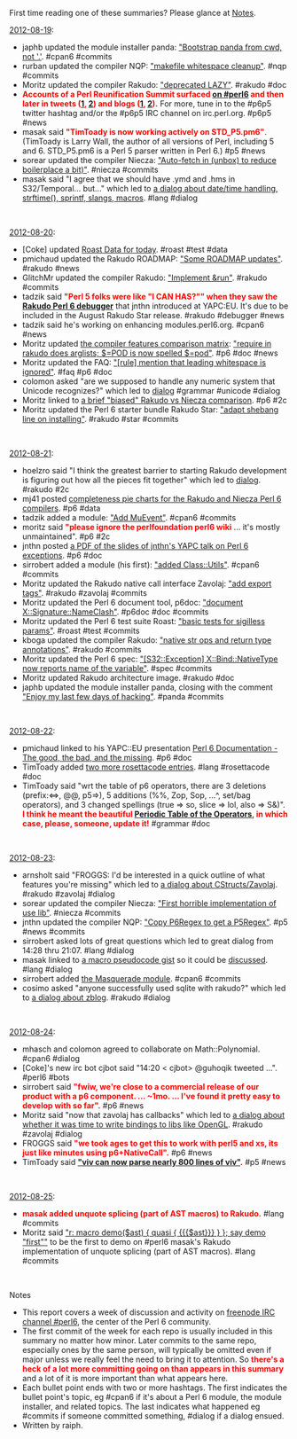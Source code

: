 First time reading one of these summaries? Please glance at [Notes](#Notes).

[2012-08-19](http://irclog.perlgeek.de/perl6/2012-08-19):

* japhb updated the module installer panda: ["Bootstrap panda from cwd, not '.'](https://github.com/tadzik/panda/commit/5cf9606a74). #cpan6 #commits
* rurban updated the compiler NQP: ["makefile whitespace cleanup"](https://github.com/perl6/nqp/commit/de089eb576). #nqp #commits
* Moritz updated the compiler Rakudo: ["deprecated LAZY"](https://github.com/rakudo/rakudo/commit/763b85a00d). #rakudo #doc
* <font color="red">**Accounts of a Perl Reunification Summit surfaced [on #perl6](http://irclog.perlgeek.de/perl6/2012-08-19#i_5909381) and then later in tweets ([1](https://twitter.com/pmichaud/status/237219819139780608), [2](https://twitter.com/pmichaud/status/237219997062152192)) and blogs ([1](http://perlgeek.de/blog-en/perl-6/2012-quo-vadis-perl.html), [2](http://mdk.per.ly/2012/08/20/prs2012-perl5-perl6-reunification-summit/)).**</font> For more, tune in to the #p6p5 twitter hashtag and/or the #p6p5 IRC channel on irc.perl.org. #p6p5 #news
* masak said <font color="red">**"TimToady is now working actively on STD\_P5.pm6"**</font>. (TimToady is Larry Wall, the author of all versions of Perl, including 5 and 6. STD_P5.pm6 is a Perl 5 parser written in Perl 6.) #p5 #news
* sorear updated the compiler Niecza: ["Auto-fetch in (unbox) to reduce boilerplace a bit)"](https://github.com/sorear/niecza/commit/51face190e). #niecza #commits
* masak said "I agree that we should have .ymd and .hms in S32/Temporal... but..." which led to [a dialog about date/time handling, strftime(), sprintf, slangs, macros](http://irclog.perlgeek.de/perl6/2012-08-19#i_5910689). #lang #dialog

<br>

[2012-08-20](http://irclog.perlgeek.de/perl6/2012-08-20):

* [Coke] updated [Roast Data for today](https://github.com/coke/perl6-roast-data/commit/7dba696354). #roast #test #data
* pmichaud updated the Rakudo ROADMAP: ["Some ROADMAP updates"](https://github.com/rakudo/rakudo/commit/bf1521c8d7). #rakudo #news
* GlitchMr updated the compiler Rakudo: ["Implement &run"](https://github.com/rakudo/rakudo/commit/00932520b6). #rakudo #commits
* tadzik said <font color="red">**"Perl 5 folks were like "I CAN HAS?"" when they saw the [Rakudo Perl 6 debugger](https://github.com/jnthn/rakudo-debugger/)**</font> that jnthn introduced at YAPC:EU. It's due to be included in the August Rakudo Star release. #rakudo #debugger #news
* tadzik said he's working on enhancing modules.perl6.org. #cpan6 #news
* Moritz updated [the compiler features comparison matrix](http://perl6.org/compilers/features): ["require in rakudo does arglists; $=POD is now spelled $=pod"](https://github.com/perl6/features/commit/2c59021c45). #p6 #doc #news
* Moritz updated the FAQ: ["[rule] mention that leading whitespace is ignored"](https://github.com/perl6/faq/commit/856e7a1d6b). #faq #p6 #doc
* colomon asked "are we supposed to handle any numeric system that Unicode recognizes?" which led to [dialog](http://irclog.perlgeek.de/perl6/2012-08-20#i_5912652) #grammar #unicode #dialog
* Moritz linked to [a brief "biased" Rakudo vs Niecza comparison](https://gist.github.com/3406172). #p6 #2c
* Moritz updated the Perl 6 starter bundle Rakudo Star: ["adapt shebang line on installing"](https://github.com/rakudo/star/commit/089584d357). #rakudo #star #commits

<br>

[2012-08-21](http://irclog.perlgeek.de/perl6/2012-08-21):

* hoelzro said "I think the greatest barrier to starting Rakudo development is figuring out how all the pieces fit together" which led to [dialog](http://irclog.perlgeek.de/perl6/2012-08-21#i_5914662). #rakudo #2c
* mj41 posted [completeness pie charts for the Rakudo and Niecza Perl 6 compilers](https://raw.github.com/mj41/Perl-6-GD/master/export/Summary%20-%20Compilers%27%20features%20-%20GoodData.png). #p6 #data
* tadzik added a module: ["Add MuEvent"](https://github.com/perl6/ecosystem/commit/bf2535361e). #cpan6 #commits
* moritz said <font color="red">**"please ignore the perlfoundation perl6 wiki**</font> ... it's mostly unmaintained". #p6 #2c
* jnthn posted [a PDF of the slides of jnthn's YAPC talk on Perl 6 exceptions](http://jnthn.net/papers/2012-yapceu-exceptions.pdf). #p6 #doc
* sirrobert added a module (his first): ["added Class::Utils"](https://github.com/perl6/ecosystem/commit/c35ff6a86f). #cpan6 #commits
* Moritz updated the Rakudo native call interface Zavolaj: ["add export tags"](https://github.com/jnthn/zavolaj/commit/3228da6dee). #rakudo #zavolaj #commits
* Moritz updated the Perl 6 document tool, p6doc: ["document X::Signature::NameClash"](https://github.com/perl6/doc/commit/e7f00c9caa). #p6doc #doc #commits
* Moritz updated the Perl 6 test suite Roast: ["basic tests for sigilless params"](https://github.com/perl6/roast/commit/12f1b31878). #roast #test #commits 
* kboga updated the compiler Rakudo: ["native str ops and return type annotations"](https://github.com/rakudo/rakudo/commit/b1d83dbd8a). #rakudo #commits
* Moritz updated the Perl 6 spec: ["[S32::Exception] X::Bind::NativeType now reports name of the variable"](https://github.com/perl6/specs/commit/1a55450ccc). #spec #commits
* Moritz updated Rakudo architecture image. #rakudo #doc
* japhb updated the module installer panda, closing with the comment ["Enjoy my last few days of hacking"](http://irclog.perlgeek.de/perl6/2012-08-21#i_5916927). #panda #commits

<br>

[2012-08-22](http://irclog.perlgeek.de/perl6/2012-08-22):

* pmichaud linked to his YAPC::EU presentation [Perl 6 Documentation - The good, the bad, and the missing](http://pmichaud.com/2012/pres/yapceu-p6doc/slides/start.html). #p6 #doc
* TimToady added [two more rosettacode entries](http://irclog.perlgeek.de/perl6/2012-08-22#i_5917857). #lang #rosettacode #doc
* TimToady said "wrt the table of p6 operators, there are 3 deletions (prefix:<=>, @@, p5=>), 5 additions (%%, Zop, Sop, ...^, set/bag operators), and 3 changed spellings (true => so, slice => lol, also => S&)". <font color="red">**I think he meant the beautiful [Periodic Table of the Operators](http://www.ozonehouse.com/mark/periodic/), in which case, please, someone, update it!**</font> #grammar #doc

<br>

[2012-08-23](http://irclog.perlgeek.de/perl6/2012-08-23):

* arnsholt said "FROGGS: I'd be interested in a quick outline of what features you're missing" which led to [a dialog about CStructs/Zavolaj](http://irclog.perlgeek.de/perl6/2012-08-23#i_5920546). #rakudo #zavolaj #dialog
* sorear updated the compiler Niecza: ["First horrible implementation of use lib"](http://irclog.perlgeek.de/perl6/2012-08-23#i_5920813). #niecza #commits
* jnthn updated the compiler NQP: ["Copy P6Regex to get a P5Regex"](https://github.com/perl6/nqp/commit/b1a3a4611b). #p5 #news #commits
* sirrobert asked lots of great questions which led to great dialog from 14:28 thru 21:07. #lang #dialog
* masak linked to [a macro pseudocode gist](https://gist.github.com/3438222) so it could be [discussed](http://irclog.perlgeek.de/perl6/2012-08-23#i_5921993). #lang #dialog
* sirrobert added [the Masquerade module](https://github.com/sirrobert/Masquerade). #cpan6 #commits
* cosimo asked "anyone successfully used sqlite with rakudo?" which led to [a dialog about zblog](https://github.com/tadzik/zblog/blob/master/%C5%BAblog.pl). #rakudo #dialog

<br>

[2012-08-24](http://irclog.perlgeek.de/perl6/2012-08-24):

* mhasch and colomon agreed to collaborate on Math::Polynomial. #cpan6 #dialog
* [Coke]'s new irc bot cjbot said "14:20 < cjbot> @guhoqik tweeted ...". #perl6 #bots
* sirrobert said <font color="red">**"fwiw, we're close to a commercial release of our product with a p6 component. ... ~1mo. ... I've found it pretty easy to develop with so far".**</font> #p6 #news
* Moritz said "now that zavolaj has callbacks" which led to [a dialog about whether it was time to write bindings to libs like OpenGL](http://irclog.perlgeek.de/perl6/2012-08-24#i_5928419). #rakudo #zavolaj #dialog
* FROGGS said <font color="red">**"we took ages to get this to work with perl5 and xs, its just like minutes using p6+NativeCall".**</font> #p6 #news
* TimToady said <font color="red">**["viv can now parse nearly 800 lines of viv"](http://irclog.perlgeek.de/perl6/2012-08-25#i_5929917).**</font> #p5 #news

<br>

[2012-08-25](http://irclog.perlgeek.de/perl6/2012-08-25):

* <font color="red">**masak added unquote splicing (part of AST macros) to Rakudo.**</font> #lang #commits
* Moritz said ["r: macro demo($ast) { quasi { {{{$ast}}} } }; say demo "first""](http://irclog.perlgeek.de/perl6/2012-08-25#i_5930163) to be the first to demo on #perl6 masak's Rakudo implementation of unquote splicing (part of AST macros). #lang #commits

<br>

<a name="Notes"></a>Notes

* This report covers a week of discussion and activity on [freenode IRC channel #perl6](http://webchat.freenode.net), the center of the Perl 6 community.
* The first commit of the week for each repo is usually included in this summary no matter how minor. Later commits to the same repo, especially ones by the same person, will typically be omitted even if major unless we really feel the need to bring it to attention. So <font color="red">**there's a heck of a lot more committing going on than appears in this summary**</font> and a lot of it is more important than what appears here.
* Each bullet point ends with two or more hashtags. The first indicates the bullet point's topic, eg #cpan6 if it's about a Perl 6 module, the module installer, and related topics. The last indicates what happened eg #commits if someone committed something, #dialog if a dialog ensued.
* Written by raiph.